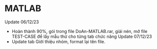 # MATLAB
Update 06/12/23
- Hoàn thành 90%, gói trong file DoAn-MATLAB.rar, giải nén, mở file TEST-CASE để lấy mẫu thử cho từng tab chức năng
Update 07/12/23
- Update tab Giới thiệu nhóm, format lại tên file.
